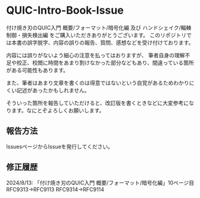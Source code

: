 # QUIC-Intro-Book-Issue
付け焼き刃のQUIC入門 概要/フォーマット/暗号化編 及び ハンドシェイク/輻輳制御・損失検出編 をご購入いただきありがとうございます。
このリポジトリでは本書の誤字脱字、内容の誤りの報告、質問、感想などを受け付けております。

内容には誤りがないよう細心の注意を払ってはおりますが、
筆者自身の理解不足や校正、校閲に時間をあまり割けなかった部分などもあり、間違っている箇所がある可能性もあります。

また、筆者はあまり文章を書くのは得意ではないという自覚があるためわかりにくい記述があったかもしれません。

そういった箇所を報告していただけると、改訂版を書くときなどに大変参考になります。なにとぞよろしくお願いします。

## 報告方法
IssuesページからIssueを発行してください。


## 修正履歴
2024/8/13: 「付け焼き刃のQUIC入門 概要/フォーマット/暗号化編」10ページ目 RFC9313->RFC9113 RFC9314->RFC9114
